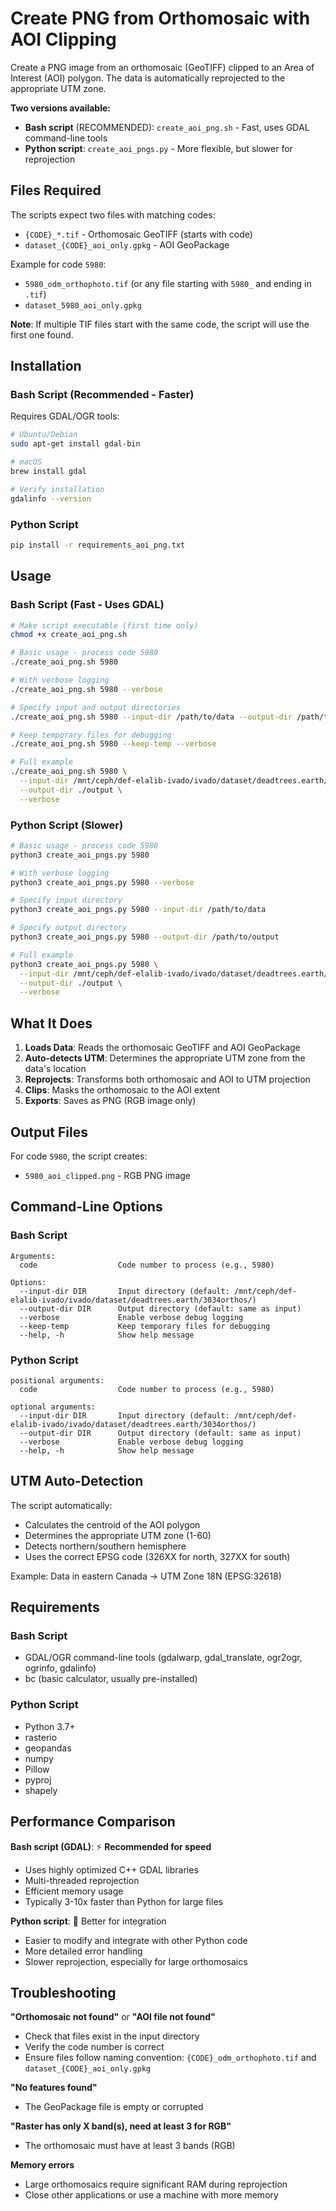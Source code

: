 # Create PNG from Orthomosaic with AOI Clipping

Create a PNG image from an orthomosaic (GeoTIFF) clipped to an Area of Interest (AOI) polygon. The data is automatically reprojected to the appropriate UTM zone.

**Two versions available:**
- **Bash script** (RECOMMENDED): `create_aoi_png.sh` - Fast, uses GDAL command-line tools
- **Python script**: `create_aoi_pngs.py` - More flexible, but slower for reprojection

## Files Required

The scripts expect two files with matching codes:
- `{CODE}_*.tif` - Orthomosaic GeoTIFF (starts with code)
- `dataset_{CODE}_aoi_only.gpkg` - AOI GeoPackage

Example for code `5980`:
- `5980_odm_orthophoto.tif` (or any file starting with `5980_` and ending in `.tif`)
- `dataset_5980_aoi_only.gpkg`

**Note**: If multiple TIF files start with the same code, the script will use the first one found.

## Installation

### Bash Script (Recommended - Faster)

Requires GDAL/OGR tools:
```bash
# Ubuntu/Debian
sudo apt-get install gdal-bin

# macOS
brew install gdal

# Verify installation
gdalinfo --version
```

### Python Script

```bash
pip install -r requirements_aoi_png.txt
```

## Usage

### Bash Script (Fast - Uses GDAL)

```bash
# Make script executable (first time only)
chmod +x create_aoi_png.sh

# Basic usage - process code 5980
./create_aoi_png.sh 5980

# With verbose logging
./create_aoi_png.sh 5980 --verbose

# Specify input and output directories
./create_aoi_png.sh 5980 --input-dir /path/to/data --output-dir /path/to/output

# Keep temporary files for debugging
./create_aoi_png.sh 5980 --keep-temp --verbose

# Full example
./create_aoi_png.sh 5980 \
  --input-dir /mnt/ceph/def-elalib-ivado/ivado/dataset/deadtrees.earth/3034orthos/ \
  --output-dir ./output \
  --verbose
```

### Python Script (Slower)

```bash
# Basic usage - process code 5980
python3 create_aoi_pngs.py 5980

# With verbose logging
python3 create_aoi_pngs.py 5980 --verbose

# Specify input directory
python3 create_aoi_pngs.py 5980 --input-dir /path/to/data

# Specify output directory
python3 create_aoi_pngs.py 5980 --output-dir /path/to/output

# Full example
python3 create_aoi_pngs.py 5980 \
  --input-dir /mnt/ceph/def-elalib-ivado/ivado/dataset/deadtrees.earth/3034orthos/ \
  --output-dir ./output \
  --verbose
```

## What It Does

1. **Loads Data**: Reads the orthomosaic GeoTIFF and AOI GeoPackage
2. **Auto-detects UTM**: Determines the appropriate UTM zone from the data's location
3. **Reprojects**: Transforms both orthomosaic and AOI to UTM projection
4. **Clips**: Masks the orthomosaic to the AOI extent
5. **Exports**: Saves as PNG (RGB image only)

## Output Files

For code `5980`, the script creates:

- `5980_aoi_clipped.png` - RGB PNG image

## Command-Line Options

### Bash Script
```
Arguments:
  code                  Code number to process (e.g., 5980)

Options:
  --input-dir DIR       Input directory (default: /mnt/ceph/def-elalib-ivado/ivado/dataset/deadtrees.earth/3034orthos/)
  --output-dir DIR      Output directory (default: same as input)
  --verbose             Enable verbose debug logging
  --keep-temp           Keep temporary files for debugging
  --help, -h            Show help message
```

### Python Script
```
positional arguments:
  code                  Code number to process (e.g., 5980)

optional arguments:
  --input-dir DIR       Input directory (default: /mnt/ceph/def-elalib-ivado/ivado/dataset/deadtrees.earth/3034orthos/)
  --output-dir DIR      Output directory (default: same as input)
  --verbose             Enable verbose debug logging
  --help, -h            Show help message
```

## UTM Auto-Detection

The script automatically:
- Calculates the centroid of the AOI polygon
- Determines the appropriate UTM zone (1-60)
- Detects northern/southern hemisphere
- Uses the correct EPSG code (326XX for north, 327XX for south)

Example: Data in eastern Canada → UTM Zone 18N (EPSG:32618)

## Requirements

### Bash Script
- GDAL/OGR command-line tools (gdalwarp, gdal_translate, ogr2ogr, ogrinfo, gdalinfo)
- bc (basic calculator, usually pre-installed)

### Python Script
- Python 3.7+
- rasterio
- geopandas
- numpy
- Pillow
- pyproj
- shapely

## Performance Comparison

**Bash script (GDAL)**: ⚡ **Recommended for speed**
- Uses highly optimized C++ GDAL libraries
- Multi-threaded reprojection
- Efficient memory usage
- Typically 3-10x faster than Python for large files

**Python script**: 🐍 Better for integration
- Easier to modify and integrate with other Python code
- More detailed error handling
- Slower reprojection, especially for large orthomosaics

## Troubleshooting

**"Orthomosaic not found"** or **"AOI file not found"**
- Check that files exist in the input directory
- Verify the code number is correct
- Ensure files follow naming convention: `{CODE}_odm_orthophoto.tif` and `dataset_{CODE}_aoi_only.gpkg`

**"No features found"**
- The GeoPackage file is empty or corrupted

**"Raster has only X band(s), need at least 3 for RGB"**
- The orthomosaic must have at least 3 bands (RGB)

**Memory errors**
- Large orthomosaics require significant RAM during reprojection
- Close other applications or use a machine with more memory

